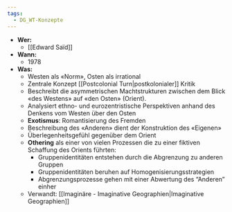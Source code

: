 ```yaml
---
tags:
  - DG_WT-Konzepte
---
```


- **Wer:**
	- [[Edward Saïd]]
- **Wann:**
	- 1978
- **Was:**
	- Westen als «Norm», Osten als irrational
	- Zentrale Konzept [[Postcolonial Turn|postkolonialer]] Kritik
	- Beschreibt die asymmetrischen Machtstrukturen zwischen dem Blick «des Westens» auf «den Osten» (Orient).
	- Analysiert ethno- und eurozentristische Perspektiven anhand des Denkens vom Westen über den Osten
	- **Exotismus**: Romantisierung des Fremden
	- Beschreibung des «Anderen» dient der Konstruktion des «Eigenen»
	- Überlegenheitsgefühl gegenüber dem Orient
	- **Othering** als einer von vielen Prozessen die zu einer fiktiven Schaffung des Orients führten:
		- Gruppenidentitäten entstehen durch die Abgrenzung zu anderen Gruppen
		- Gruppenidentitäten beruhen auf Homogenisierungsstrategien
		- Abgrenzungsprozesse gehen mit einer Abwertung des “Anderen” einher
	- Verwandt: [[Imaginäre - Imaginative Geographien|Imaginative Geographien]]